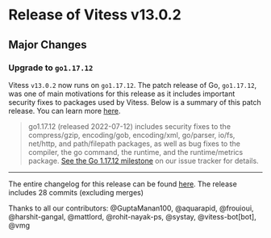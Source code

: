 # Release of Vitess v13.0.2
## Major Changes

### Upgrade to `go1.17.12`

Vitess `v13.0.2` now runs on `go1.17.12`.
The patch release of Go, `go1.17.12`, was one of main motivations for this release as it includes important security fixes to packages used by Vitess.
Below is a summary of this patch release. You can learn more [here](https://go.dev/doc/devel/release#go1.17).

> go1.17.12 (released 2022-07-12) includes security fixes to the compress/gzip, encoding/gob, encoding/xml, go/parser, io/fs, net/http, and path/filepath packages, as well as bug fixes to the compiler, the go command, the runtime, and the runtime/metrics package. [See the Go 1.17.12 milestone](https://github.com/golang/go/issues?q=milestone%3AGo1.17.12+label%3ACherryPickApproved) on our issue tracker for details.
------------
The entire changelog for this release can be found [here](https://github.com/vitessio/vitess/blob/main/doc/releasenotes/13_0_2_changelog.md).
The release includes 28 commits (excluding merges)

Thanks to all our contributors: @GuptaManan100, @aquarapid, @frouioui, @harshit-gangal, @mattlord, @rohit-nayak-ps, @systay, @vitess-bot[bot], @vmg